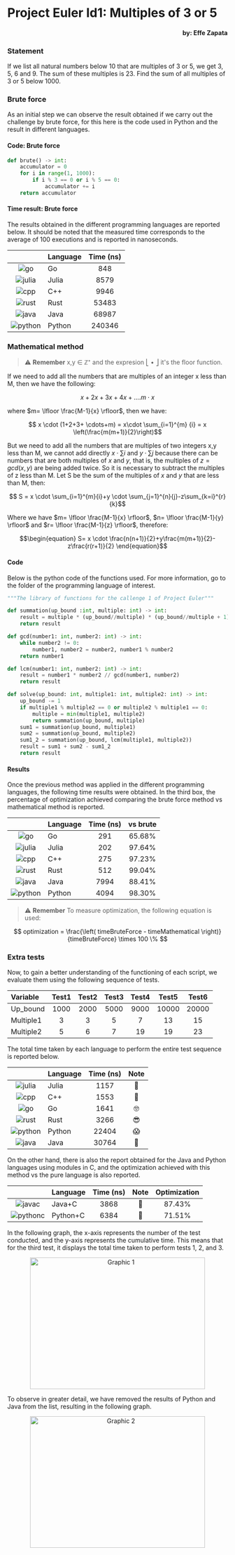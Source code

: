 # Project Euler Id1: Multiples of 3 or 5
#### <p align="right">by: Effe Zapata</p>

### Statement

If we list all natural numbers below 10 that are multiples of 3 or 5, we get 3, 5, 6 and 9. The sum of these multiples is 23.
Find the sum of all multiples of 3 or 5 below 1000.

### Brute force

As an initial step we can observe the result obtained if we carry out the challenge by brute force, for this here is the code used in Python and the result in different languages.

#### Code: Brute force

```python
def brute() -> int:
    accumulator = 0
    for i in range(1, 1000):
        if i % 3 == 0 or i % 5 == 0:
            accumulator += i
    return accumulator

```

#### Time result: Brute force

The results obtained in the different programming languages ​​are reported below. It should be noted that the measured time corresponds to the average of 100 executions and is reported in nanoseconds.

<div  align="center">

| |Language | Time (ns) |
|:-:|:--|:--: | 
|![go](https://github.com/jhonnyzta/ProjectEuler/assets/70600594/8e4f4251-2d53-4c3b-bdab-2665577f1cf4) |Go | 848|
|![julia](https://github.com/jhonnyzta/ProjectEuler/assets/70600594/64449037-acae-4f72-a49a-d4b587b1b638)  |Julia |8579 |
|![cpp](https://github.com/jhonnyzta/ProjectEuler/assets/70600594/168fd9cb-5554-441b-9d17-71642b3ac956)|C++ | 9946 |
|![rust](https://github.com/jhonnyzta/ProjectEuler/assets/70600594/38212ef8-b357-4ded-b852-dd5530a2b3d3)  |Rust| 53483 |
|![java](https://github.com/jhonnyzta/ProjectEuler/assets/70600594/a6f44277-4820-4a11-b6d4-8567f129b2b0) |Java | 68987 |
|![python](https://github.com/jhonnyzta/ProjectEuler/assets/70600594/ba32a2c1-8535-4d50-85ac-8e7e96a3a6aa) |Python |240346|


</div>



### Mathematical method

> ⚠️ **Remember** x,y &#x2208; &#8484;&#x207A; and the expresion &#x23A3; &#x2022; &#x23A6; it's the floor function.

If we need to add all the numbers that are multiples of an integer x less than M, then we have the following:

$$ x+2x+3x+4x+.... m \cdot x$$

where $m= \lfloor \frac{M-1}{x} \rfloor$, then we have:

$$ x \cdot (1+2+3+ \cdots+m) = x\cdot \sum_{i=1}^{m} {i} = x \left(\frac{m(m+1)}{2}\right)$$

But we need to add all the numbers that are multiples of two integers x,y less than M, we cannot add directly $x \cdot \sum {i}$ and $y \cdot \sum {j}$ because there can be numbers that are both multiples of $x$ and $y$, that is, the multiples of $z=gcd(x,y)$ are being added twice. So it is necessary to subtract the multiples of z less than M. Let S be the sum of the multiples of $x$ and $y$ that are less than M, then:

$$ S = x \cdot \sum_{i=1}^{m}{i}+y \cdot \sum_{j=1}^{n}{j}-z\sum_{k=i}^{r}{k}$$

Where we have $m= \lfloor \frac{M-1}{x} \rfloor$, $n= \lfloor \frac{M-1}{y} \rfloor$ and $r= \lfloor \frac{M-1}{z} \rfloor$, therefore:

$$\begin{equation} S= x \cdot \frac{n(n+1)}{2}+y\frac{m(m+1)}{2}-z\frac{r(r+1)}{2} \end{equation}$$


#### Code

Below is the python code of the functions used. For more information, go to the folder of the programming language of interest.

```python
"""The library of functions for the callenge 1 of Project Euler"""

def summation(up_bound :int, multiple: int) -> int:
    result = multiple * (up_bound//multiple) * (up_bound//multiple + 1) // 2
    return result

def gcd(number1: int, number2: int) -> int:
    while number2 != 0:
        number1, number2 = number2, number1 % number2
    return number1

def lcm(number1: int, number2: int) -> int:
    result = number1 * number2 // gcd(number1, number2)
    return result

def solve(up_bound: int, multiple1: int, multiple2: int) -> int:
    up_bound -= 1
    if multiple1 % multiple2 == 0 or multiple2 % multiple1 == 0:
        multiple = min(multiple1, multiple2)
        return summation(up_bound, multiple)
    sum1 = summation(up_bound, multiple1)
    sum2 = summation(up_bound, multiple2)
    sum1_2 = summation(up_bound, lcm(multiple1, multiple2))
    result = sum1 + sum2 - sum1_2
    return result

```
#### Results

Once the previous method was applied in the different programming languages, the following time results were obtained. In the third box, the percentage of optimization achieved comparing the brute force method vs mathematical method is reported.

<div align="center">

| |Language | Time (ns) | vs brute |
|:-:|:--|:--: | :--: |
|![go](https://github.com/jhonnyzta/ProjectEuler/assets/70600594/8e4f4251-2d53-4c3b-bdab-2665577f1cf4) |Go | 291| 65.68% |
|![julia](https://github.com/jhonnyzta/ProjectEuler/assets/70600594/64449037-acae-4f72-a49a-d4b587b1b638)  |Julia |202 | 97.64%|
|![cpp](https://github.com/jhonnyzta/ProjectEuler/assets/70600594/168fd9cb-5554-441b-9d17-71642b3ac956)|C++ | 275 | 97.23% |
|![rust](https://github.com/jhonnyzta/ProjectEuler/assets/70600594/38212ef8-b357-4ded-b852-dd5530a2b3d3)  |Rust| 512 | 99.04% |
|![java](https://github.com/jhonnyzta/ProjectEuler/assets/70600594/a6f44277-4820-4a11-b6d4-8567f129b2b0) |Java | 7994 | 88.41% |
|![python](https://github.com/jhonnyzta/ProjectEuler/assets/70600594/ba32a2c1-8535-4d50-85ac-8e7e96a3a6aa) |Python | 4094| 98.30% |

</div>

> ⚠️ **Remember** To measure optimization, the following equation is used:

$$ optimization = \frac{\left( timeBruteForce - timeMathematical \right)}{timeBruteForce} \times 100 \% $$

### Extra tests

Now, to gain a better understanding of the functioning of each script, we evaluate them using the following sequence of tests.

<div align="center">

|Variable | Test1 |Test2 |Test3 |Test4 |Test5 |Test6 |
|:--|:--:|:--:|:--:|:--:|:--:|:--:|
|Up_bound| 1000 | 2000 | 5000 | 9000 | 10000 | 20000 | 
|Multiple1| 3 | 3 | 5 | 7 | 13 | 15 | 
|Multiple2| 5 | 6 | 7 | 19 | 19 | 23 | 

</div>

The total time taken by each language to perform the entire test sequence is reported below.

<div align="center">

|  |Language | Time (ns)| Note |
|:----:|:--- | :---: | :---:|
| ![julia](https://github.com/jhonnyzta/ProjectEuler/assets/70600594/64449037-acae-4f72-a49a-d4b587b1b638) | Julia| 1157 | &#129395; | 
| ![cpp](https://github.com/jhonnyzta/ProjectEuler/assets/70600594/168fd9cb-5554-441b-9d17-71642b3ac956) | C++| 1553 | &#129325; | 
| ![go](https://github.com/jhonnyzta/ProjectEuler/assets/70600594/8e4f4251-2d53-4c3b-bdab-2665577f1cf4) | Go| 1641 | &#129299; | 
| ![rust](https://github.com/jhonnyzta/ProjectEuler/assets/70600594/38212ef8-b357-4ded-b852-dd5530a2b3d3) | Rust| 3266 | &#128526; | 
| ![python](https://github.com/jhonnyzta/ProjectEuler/assets/70600594/ba32a2c1-8535-4d50-85ac-8e7e96a3a6aa) | Python| 22404 | &#128561; | 
| ![java](https://github.com/jhonnyzta/ProjectEuler/assets/70600594/a6f44277-4820-4a11-b6d4-8567f129b2b0) | Java| 30764 | &#129398; | 

</div>

On the other hand, there is also the report obtained for the Java and Python languages ​​using modules in C, and the optimization achieved with this method vs the pure language is also reported.

<div align="center">

|  |Language | Time (ns)| Note |Optimization|
|:----:|:--- | :---: | :---:|:--:|
| ![javac](https://github.com/jhonnyzta/ProjectEuler/assets/70600594/ea322cef-dde0-4acc-9747-e5ff1e8e0426) | Java+C| 3868 | &#129400; | 87.43% |
| ![pythonc](https://github.com/jhonnyzta/ProjectEuler/assets/70600594/15fdc43d-d714-4392-86f1-6cb66caacd0d) | Python+C| 6384 | &#129400; | 71.51% |

</div>

In the following graph, the x-axis represents the number of the test conducted, and the y-axis represents the cumulative time. This means that for the third test, it displays the total time taken to perform tests 1, 2, and 3.

<p align="center">
<img src="https://github.com/jhonnyzta/ProjectEuler/assets/70600594/8a5a7419-cf16-49e0-a9e8-406c12492530" alt="Graphic 1" width="400" height="300">
</p>

To observe in greater detail, we have removed the results of Python and Java from the list, resulting in the following graph.


<p align="center">
<img src="https://github.com/jhonnyzta/ProjectEuler/assets/70600594/ceff4234-ba31-4be5-b65d-c19132037d90" alt="Graphic 2" width="400" height="300">
</p>

